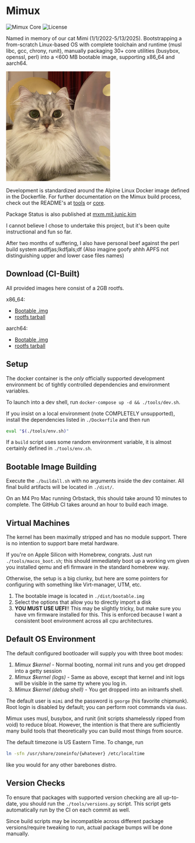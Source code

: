 # Mimux


![Mimux Core](https://img.shields.io/endpoint?url=https%3A%2F%2Fmxm.mit.junic.kim%2Fbadge)
![License](https://img.shields.io/github/license/junikimm717/lfs)

Named in memory of our cat Mimi (1/1/2022-5/13/2025).
Bootstrapping a from-scratch Linux-based OS with complete toolchain and runtime
(musl libc, gcc, chrony, runit), manually packaging 30+ core utilities (busybox,
openssl, perl) into a <600 MB bootable image, supporting x86_64 and aarch64.

![Mimi](./mimi.jpg)

Development is standardized around the Alpine Linux Docker image defined in the
Dockerfile. For further documentation on the Mimux build process, check out the
README's at [tools](./tools/) or [core](./core/).

Package Status is also published at
[mxm.mit.junic.kim](https://mxm.mit.junic.kim)

I cannot believe I chose to undertake this project, but it's been quite
instructional and fun so far.

After two months of suffering, I also have personal beef against the perl build
system asdlfjas;lkdfjals;df (Also imagine goofy ahhh APFS not distinguishing
upper and lower case files names)


## Download (CI-Built)

All provided images here consist of a 2GB rootfs.

x86_64:

- [Bootable .img](https://github.com/junikimm717/lfs/releases/download/images/bootable-x86_64.img.gz)
- [rootfs tarball](https://github.com/junikimm717/lfs/releases/download/images/rootfs-x86_64.tar.gz)

aarch64:

- [Bootable .img](https://github.com/junikimm717/lfs/releases/download/images-aarch64/bootable-aarch64.img.gz)
- [rootfs tarball](https://github.com/junikimm717/lfs/releases/download/images-aarch64/rootfs-aarch64.tar.gz)

## Setup

The docker container is the *only* officially supported development environment
bc of tightly controlled dependencies and environment variables.

To launch into a dev shell, run `docker-compose up -d && ./tools/dev.sh`.

If you insist on a local environment (note COMPLETELY unsupported), install the
dependencies listed in `./Dockerfile` and then run

```sh
eval "$(./tools/env.sh)"
```

If a `build` script uses some random environment variable, it is almost
certainly defined in `./tools/env.sh`.

## Bootable Image Building

Execute the `./buildall.sh` with no arguments inside the dev container.
All final build artifacts will be located in `./dist/`.

On an M4 Pro Mac running Orbstack, this should take around 10 minutes to
complete. The GitHub CI takes around an hour to build each image.

## Virtual Machines

The kernel has been maximally stripped and has no module support. There is no
intention to support bare metal hardware.

If you're on Apple Silicon with Homebrew, congrats. Just run
`./tools/macos_boot.sh`; this should immediately boot up a working vm given you
installed qemu and efi firmware in the standard homebrew way.

Otherwise, the setup is a big clunky, but here are some pointers for configuring
with something like Virt-manager, UTM, etc.

1. The bootable image is located in `./dist/bootable.img`
2. Select the options that allow you to directly import a disk
3. **YOU MUST USE UEFI**!! This may be slightly tricky, but make sure you have
   vm firmware installed for this. This is enforced because I want a consistent
   boot environment across all cpu architectures.

## Default OS Environment

The default configured bootloader will supply you with three boot modes:

1. *Mimux \$kernel* - Normal booting, normal init runs and you get dropped into a
   getty session
2. *Mimux \$kernel (logs)* - Same as above, except that kernel and init logs
   will be visible in the same tty where you log in.
3. *Mimux \$kernel (debug shell)* - You get dropped into an initramfs shell.

The default user is `mimi` and the password is `george` (his favorite chipmunk).
Root login is disabled by default; you can perform root commands via `doas`.

Mimux uses musl, busybox, and runit (init scripts shamelessly ripped from void)
to reduce bloat. However, the intention is that there are sufficiently many
build tools that theoretically you can build most things from source.

The default timezone is US Eastern Time. To change, run
```sh
ln -sfn /usr/share/zoneinfo/{whatever} /etc/localtime
```
like you would for any other barebones distro.

## Version Checks

To ensure that packages with supported version checking are all up-to-date, you
should run the `./tools/versions.py` script. This script gets automatically run
by the CI on each commit as well.

Since build scripts may be incompatible across different package
versions/require tweaking to run, actual package bumps will be done manually.
